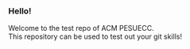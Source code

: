 ### Hello!
Welcome to the test repo of ACM PESUECC.  
This repository can be used to test out your git skills!
